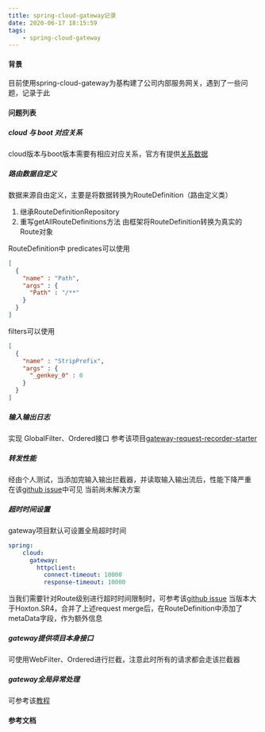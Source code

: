 ```yaml
---
title: spring-cloud-gateway记录
date: 2020-06-17 18:15:59
tags:
    - spring-cloud-gateway
---
```



#### 背景
目前使用spring-cloud-gateway为基构建了公司内部服务网关，遇到了一些问题，记录于此

#### 问题列表

##### cloud 与 boot 对应关系
cloud版本与boot版本需要有相应对应关系，官方有提供[关系数据](https://start.spring.io/actuator/info)

##### 路由数据自定义
数据来源自由定义，主要是将数据转换为RouteDefinition（路由定义类）
1. 继承RouteDefinitionRepository
2. 重写getAllRouteDefinitions方法
由框架将RouteDefinition转换为真实的Route对象

RouteDefinition中
predicates可以使用
```json
[
  {
    "name" : "Path",
    "args" : {
      "Path" : "/**"
    }
  }
]
```

filters可以使用
```json
[
  {
    "name" : "StripPrefix",
    "args" : {
      "_genkey_0" : 0
    } 
  }
]
```

##### 输入输出日志
实现 GlobalFilter、Ordered接口
参考该项目[gateway-request-recorder-starter](https://github.com/giafei/gateway-request-recorder-starter)


##### 转发性能
经由个人测试，当添加完输入输出拦截器，并读取输入输出流后，性能下降严重
在该[github issue](https://github.com/spring-cloud/spring-cloud-gateway/issues/1003)中可见
当前尚未解决方案

##### 超时时间设置
gateway项目默认可设置全局超时时间
```yaml
spring:
    cloud:
      gateway:
        httpclient:
          connect-timeout: 10000
          response-timeout: 10000
```

当我们需要针对Route级别进行超时时间限制时，可参考该[github issue](https://github.com/spring-cloud/spring-cloud-gateway/issues/1112)
当版本大于Hoxton.SR4，合并了上述request merge后，在RouteDefinition中添加了metaData字段，作为额外信息

##### gateway提供项目本身接口
可使用WebFilter、Ordered进行拦截，注意此时所有的请求都会走该拦截器

##### gateway全局异常处理
可参考该[教程](https://www.cnblogs.com/throwable/p/10848879.html)


#### 参考文档
[1]: https://github.com/spring-cloud/spring-cloud-gateway/issues/1003
[2]: https://github.com/spring-cloud/spring-cloud-gateway/pull/1120
[3]: https://github.com/spring-cloud/spring-cloud-gateway/issues/1112
[4]: https://mvnrepository.com/artifact/org.springframework.cloud/spring-cloud-dependencies
[5]: https://mvnrepository.com/artifact/org.springframework.boot/spring-boot-starter-parent
[6]: https://start.spring.io/actuator/info
[7]: https://www.kubernetes.org.cn/7618.html
[8]: https://www.cnblogs.com/throwable/p/10848879.html
